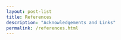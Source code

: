 ```yaml
---
layout: post-list
title: References
description: "Acknowledgements and Links"
permalink: /references.html
---
```

